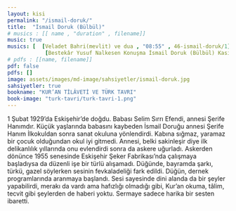 ```yaml
---
layout: kisi
permalink: "/ismail-doruk/"
title:  "İsmail Doruk (Bülbül)"
# musics : [[ name , "duration" , filename]]
music: true
musics: [  [Veladet Bahri(mevlit) ve dua , "08:55" , 46-ismail-doruk/1],
            [Bestekâr Yusuf Nalkesen Konuşma İsmail Doruk (Bülbül) Kaside , "08:55" , 46-ismail-doruk/2]]
# pdfs : [[name, filename]]
pdf: false
pdfs: []
image: assets/images/md-image/sahsiyetler/ismail-doruk.jpg
sahsiyetler: true
bookname: "KUR’AN TİLÂVETİ VE TÜRK TAVRI"
book-image: "turk-tavri/turk-tavri-1.png"
---
```


1 Şubat 1929’da Eskişehir’de doğdu. Babası Selim Sırrı Efendi, annesi Şerife Hanımdır. Küçük yaşlarında babasını kaybeden İsmail Doruğu annesi Şerife Hanım İlkokuldan sonra sanat okuluna yönlendirdi. Kabına sığmaz, yaramaz bir çocuk olduğundan okul iyi gitmedi. Annesi, belki sakinleşir diye ilk delikanlılık yıllarında onu evlendirdi sonra da askere uğurladı. 
Askerden dönünce 1955 senesinde Eskişehir Şeker Fabrikası’nda çalışmaya başladıysa da düzenli işe bir türlü alışamadı. Düğünde, bayramda şarkı, türkü, gazel söylerken sesinin fevkaladeliği fark edildi. Düğün, dernek programlarında aranmaya başlandı. Sesi sayesinde dini alanda da bir şeyler yapabilirdi, merakı da vardı ama hafızlığı olmadığı gibi, Kur’an okuma, tâlim, tecvit gibi şeylerden de haberi yoktu. Sermaye sadece harika bir sesten ibaretti.
